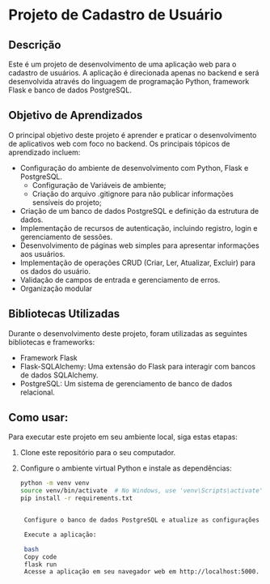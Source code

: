# Projeto de Cadastro de Usuário

## Descrição
Este é um projeto de desenvolvimento de uma aplicação web para o cadastro de usuários. A aplicação é direcionada apenas no backend e será desenvolvida através do linguagem de programação Python, framework Flask e banco de dados PostgreSQL.

## Objetivo de Aprendizados
O principal objetivo deste projeto é aprender e praticar o desenvolvimento de aplicativos web com foco no backend. Os principais tópicos de aprendizado incluem:

- Configuração do ambiente de desenvolvimento com Python, Flask e PostgreSQL.
   - Configuração de Variáveis de ambiente;
   - Criação do arquivo .gitignore para não publicar informações sensíveis do projeto;
- Criação de um banco de dados PostgreSQL e definição da estrutura de dados.
- Implementação de recursos de autenticação, incluindo registro, login e gerenciamento de sessões.
- Desenvolvimento de páginas web simples para apresentar informações aos usuários.
- Implementação de operações CRUD (Criar, Ler, Atualizar, Excluir) para os dados do usuário.
- Validação de campos de entrada e gerenciamento de erros.
- Organização modular

## Bibliotecas Utilizadas
Durante o desenvolvimento deste projeto, foram utilizadas as seguintes bibliotecas e frameworks:

- Framework Flask
- Flask-SQLAlchemy: Uma extensão do Flask para interagir com bancos de dados SQLAlchemy.
- PostgreSQL: Um sistema de gerenciamento de banco de dados relacional.


## Como usar: 
Para executar este projeto em seu ambiente local, siga estas etapas:

1. Clone este repositório para o seu computador.

2. Configure o ambiente virtual Python e instale as dependências:

   ```bash
   python -m venv venv
   source venv/bin/activate  # No Windows, use 'venv\Scripts\activate'
   pip install -r requirements.txt


    Configure o banco de dados PostgreSQL e atualize as configurações no arquivo .env.

    Execute a aplicação:

    bash
    Copy code
    flask run
    Acesse a aplicação em seu navegador web em http://localhost:5000.
